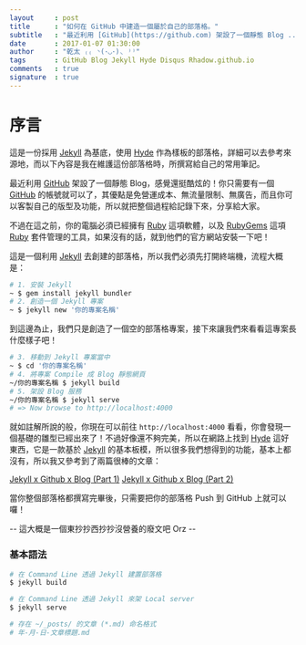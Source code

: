 ```yaml
---
layout     : post
title      : "如何在 GitHub 中建造一個屬於自己的部落格。"
subtitle   : "最近利用 [GitHub](https://github.com) 架設了一個靜態 Blog ..."
date       : 2017-01-07 01:30:00
author     : "乾太 ₍₍ ◝(･◡･)◟ ⁾⁾"
tags       : GitHub Blog Jekyll Hyde Disqus Rhadow.github.io
comments   : true
signature  : true
---
```


# 序言

這是一份採用 [Jekyll](http://jekyllrb.com) 為基底，使用 [Hyde](https://github.com/poole/hyde) 作為樣板的部落格，詳細可以去參考來源地，而以下內容是我在維護這份部落格時，所撰寫給自己的常用筆記。

最近利用 [GitHub](https://github.com) 架設了一個靜態 Blog，感覺還挺酷炫的！你只需要有一個 [GitHub](https://github.com) 的帳號就可以了，其優點是免營運成本、無流量限制、無廣告，而且你可以客製自己的版型及功能，所以就把整個過程給記錄下來，分享給大家。

不過在這之前，你的電腦必須已經擁有 [Ruby](https://www.ruby-lang.org/zh_tw/) 這項軟體，以及 [RubyGems](https://rubygems.org) 這項 [Ruby](https://www.ruby-lang.org/zh_tw/) 套件管理的工具，如果沒有的話，就到他們的官方網站安裝一下吧！

這是一個利用 [Jekyll](https://jekyllrb.com) 去創建的部落格，所以我們必須先打開終端機，流程大概是：

```sh
# 1. 安裝 Jekyll
~ $ gem install jekyll bundler
# 2. 創造一個 Jekyll 專案
~ $ jekyll new '你的專案名稱'
```

到這邊為止，我們只是創造了一個空的部落格專案，接下來讓我們來看看這專案長什麼樣子吧！

```sh
# 3. 移動到 Jekyll 專案當中
~ $ cd '你的專案名稱'
# 4. 將專案 Compile 成 Blog 靜態網頁
~/你的專案名稱 $ jekyll build
# 5. 架設 Blog 服務
~/你的專案名稱 $ jekyll serve
# => Now browse to http://localhost:4000
```

就如註解所說的般，你現在可以前往 `http://localhost:4000` 看看，你會發現一個基礎的雛型已經出來了！不過好像還不夠完美，所以在網路上找到 [Hyde](https://github.com/poole/hyde) 這好東西，它是一款基於 [Jekyll](https://jekyllrb.com) 的基本板模，所以很多我們想得到的功能，基本上都沒有，所以我又參考到了兩篇很棒的文章：

[Jekyll x Github x Blog (Part 1)](https://rhadow.github.io/2015/02/18/Jekyll-x-Github-x-Blog-Part1/)
[Jekyll x Github x Blog (Part 2)](https://rhadow.github.io/2015/02/20/Jekyll-x-Github-x-Blog-Part2/)

當你整個部落格都撰寫完畢後，只需要把你的部落格 Push 到 GitHub 上就可以囉！

-- 這大概是一個東抄抄西抄抄沒營養的廢文吧 Orz --

### 基本語法

```sh
# 在 Command Line 透過 Jekyll 建置部落格
$ jekyll build

# 在 Command Line 透過 Jekyll 來架 Local server
$ jekyll serve

# 存在 ~/_posts/ 的文章 (*.md) 命名格式
# 年-月-日-文章標題.md
```
